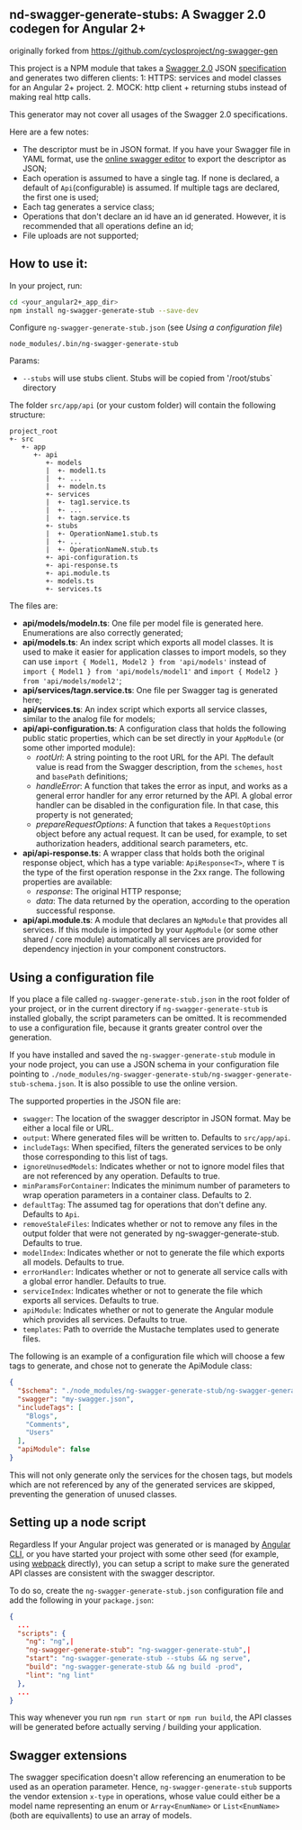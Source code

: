 nd-swagger-generate-stubs: A Swagger 2.0 codegen for Angular 2+
---

originally forked from https://github.com/cyclosproject/ng-swagger-gen

This project is a NPM module that takes a [Swagger 2.0](http://swagger.io/)
JSON [specification](http://swagger.io/specification/) and generates two differen clients: 1: HTTPS: services
and model classes for an Angular 2+ project. 2. MOCK: http client + returning stubs instead of making real http calls.

This generator may not cover all usages of the Swagger 2.0 specifications.

Here are a few notes:

- The descriptor must be in JSON format. If you have your Swagger file in
  YAML format, use the [online swagger editor](http://editor.swagger.io) to
  export the descriptor as JSON;
- Each operation is assumed to have a single tag. If none is declared, a default
  of `Api`(configurable) is assumed. If multiple tags are declared, the first
  one is used;
- Each tag generates a service class;
- Operations that don't declare an id have an id generated. However, it is
  recommended that all operations define an id;
- File uploads are not supported;

## How to use it:
In your project, run:
```bash
cd <your_angular2+_app_dir>
npm install ng-swagger-generate-stub --save-dev
```

Configure `ng-swagger-generate-stub.json` (see _Using a configuration file_)

```
node_modules/.bin/ng-swagger-generate-stub
```
Params:

- `--stubs` will use stubs client. Stubs will be copied from '/root/stubs` directory

The folder `src/app/api` (or your custom folder) will contain the following
structure:

```
project_root
+- src
   +- app
      +- api
         +- models
         |  +- model1.ts
         |  +- ...
         |  +- modeln.ts
         +- services
         |  +- tag1.service.ts
         |  +- ...
         |  +- tagn.service.ts
         +- stubs
         |  +- OperationName1.stub.ts
         |  +- ...
         |  +- OperationNameN.stub.ts
         +- api-configuration.ts
         +- api-response.ts
         +- api.module.ts
         +- models.ts
         +- services.ts
```

The files are:

- **api/models/model*n*.ts**: One file per model file is generated here.
  Enumerations are also correctly generated;
- **api/models.ts**: An index script which exports all model classes. It is
  used to make it easier for application classes to import models, so they can
  use `import { Model1, Model2 } from 'api/models'` instead of
  `import { Model1 } from 'api/models/model1'` and
  `import { Model2 } from 'api/models/model2'`;
- **api/services/tag*n*.service.ts**: One file per Swagger tag is generated
  here;
- **api/services.ts**: An index script which exports all service classes,
  similar to the analog file for models;
- **api/api-configuration.ts**: A configuration class that holds the following
  public static properties, which can be set directly in your `AppModule` (or
  some other imported module):
  - *rootUrl*: A string pointing to the root URL for the API. The default value
    is read from the Swagger description, from the `schemes`, `host` and
    `basePath` definitions;
  - *handleError*: A function that takes the error as input, and works as a
    general error handler for any error returned by the API. A global error
    handler can be disabled in the configuration file. In that case, this
    property is not generated;
  - *prepareRequestOptions*: A function that takes a `RequestOptions` object
    before any actual request. It can be used, for example, to set authorization
    headers, additional search parameters, etc.
- **api/api-response.ts**: A wrapper class that holds both the original response
  object, which has a type variable: `ApiResponse<T>`, where `T` is the type of
  the first operation response in the 2xx range. The following properties are
  available:
  - *response*: The original HTTP response;
  - *data*: The data returned by the operation, according to the operation
    successful response.
- **api/api.module.ts**: A module that declares an `NgModule` that provides all
  services. If this module is imported by your `AppModule` (or some other
  shared / core module) automatically all services are provided for dependency
  injection in your component constructors.

## Using a configuration file
If you place a file called `ng-swagger-generate-stub.json` in the root folder of your
project, or in the current directory if `ng-swagger-generate-stub` is installed globally,
the script parameters can be omitted. It is recommended to use a configuration
file, because it grants greater control over the generation.

If you have installed and saved the `ng-swagger-generate-stub` module in your node
project, you can use a JSON schema in your configuration file pointing to
`./node_modules/ng-swagger-generate-stub/ng-swagger-generate-stub-schema.json`.
It is also possible to use the online version.

The supported properties in the JSON file are:

- `swagger`: The location of the swagger descriptor in JSON format.
  May be either a local file or URL.
- `output`: Where generated files will be written to. Defaults to `src/app/api`.
- `includeTags`: When specified, filters the generated services to be only
  those corresponding to this list of tags.
- `ignoreUnusedModels`: Indicates whether or not to ignore model files that are
  not referenced by any operation. Defaults to true.
- `minParamsForContainer`: Indicates the minimum number of parameters to wrap
  operation parameters in a container class. Defaults to 2.
- `defaultTag`: The assumed tag for operations that don't define any.
  Defaults to `Api`.
- `removeStaleFiles`: Indicates whether or not to remove any files in the
  output folder that were not generated by ng-swagger-generate-stub. Defaults to true.
- `modelIndex`: Indicates whether or not to generate the file which exports all
  models. Defaults to true.
- `errorHandler`: Indicates whether or not to generate all service calls with a
  global error handler. Defaults to true.
- `serviceIndex`: Indicates whether or not to generate the file which exports
  all services. Defaults to true.
- `apiModule`: Indicates whether or not to generate the Angular module which
  provides all services. Defaults to true.
- `templates`: Path to override the Mustache templates used to generate files.

The following is an example of a configuration file which will choose a few
tags to generate, and chose not to generate the ApiModule class:
```json
{
  "$schema": "./node_modules/ng-swagger-generate-stub/ng-swagger-generate-stub-schema.json",
  "swagger": "my-swagger.json",
  "includeTags": [
    "Blogs",
    "Comments",
    "Users"
  ],
  "apiModule": false
}
```

This will not only generate only the services for the chosen tags, but models
which are not referenced by any of the generated services are skipped,
preventing the generation of unused classes.

## Setting up a node script
Regardless If your Angular project was generated or is managed by
[Angular CLI](https://cli.angular.io/), or you have started your project with
some other seed (for example, using [webpack](https://webpack.js.org/)
directly), you can setup a script to make sure the generated API classes are
consistent with the swagger descriptor.

To do so, create the `ng-swagger-generate-stub.json` configuration file and add the
following in your `package.json`:
```json
{
  ...
  "scripts": {
    "ng": "ng",|
    "ng-swagger-generate-stub": "ng-swagger-generate-stub",|
    "start": "ng-swagger-generate-stub --stubs && ng serve",
    "build": "ng-swagger-generate-stub && ng build -prod",
    "lint": "ng lint"
  },
  ...
}
```
This way whenever you run `npm run start` or `npm run build`, the API classes
will be generated before actually serving / building your application.

## Swagger extensions
The swagger specification doesn't allow referencing an enumeration to be used
as an operation parameter. Hence, `ng-swagger-generate-stub` supports the vendor
extension `x-type` in operations, whose value could either be a model name
representing an enum or `Array<EnumName>` or `List<EnumName>` (both are
equivallents) to use an array of models.
